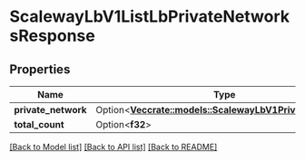 # ScalewayLbV1ListLbPrivateNetworksResponse

## Properties

Name | Type | Description | Notes
------------ | ------------- | ------------- | -------------
**private_network** | Option<[**Vec<crate::models::ScalewayLbV1PrivateNetwork>**](scaleway.lb.v1.PrivateNetwork.md)> |  | [optional]
**total_count** | Option<**f32**> |  | [optional]

[[Back to Model list]](../README.md#documentation-for-models) [[Back to API list]](../README.md#documentation-for-api-endpoints) [[Back to README]](../README.md)



